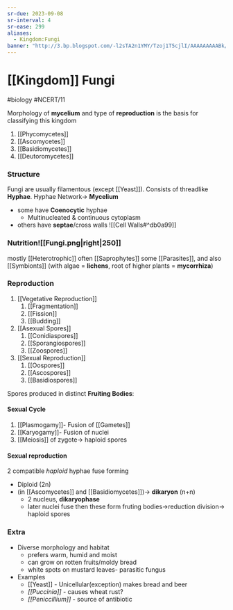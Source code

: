 ```yaml
---
sr-due: 2023-09-08
sr-interval: 4
sr-ease: 299
aliases:
  - Kingdom:Fungi
banner: "http://3.bp.blogspot.com/-l2sTA2n1YMY/Tzoj1T5cjlI/AAAAAAAAABk/nnrSojsBAq0/s1600/fungi.jpg"
---
```

# [[Kingdom]] Fungi
#biology #NCERT/11 

Morphology of **mycelium** and type of **reproduction** is the basis for classifying this kingdom

1. [[Phycomycetes]]
2. [[Ascomycetes]]
3. [[Basidiomycetes]]
4. [[Deutoromycetes]]
### Structure
Fungi are usually filamentous (except [[Yeast]]). Consists of threadlike **Hyphae**.
Hyphae Network-> **Mycelium**
- some have **Coenocytic** hyphae
	- Multinucleated & continuous cytoplasm
- others have **septae**/cross walls
![[Cell Walls#^db0a99]]
### Nutrition![[Fungi.png|right|250]]
mostly [[Heterotrophic]]
often [[Saprophytes]]
some [[Parasites]], and also 
[[Symbionts]] (with algae = **lichens**, root of higher plants = **mycorrhiza**)

### Reproduction 
1. [[Vegetative Reproduction]]
	1. [[Fragmentation]]
	2. [[Fission]]
	3. [[Budding]]
2. [[Asexual Spores]]
	1. [[Conidiaspores]]
	2. [[Sporangiospores]]
	3. [[Zoospores]]
3. [[Sexual Reproduction]]
	1. [[Oospores]]
	2. [[Ascospores]]
	3. [[Basidiospores]]

Spores produced in distinct **Fruiting Bodies**:
#### Sexual Cycle
1. [[Plasmogamy]]- Fusion of [[Gametes]]
2. [[Karyogamy]]- Fusion of nuclei
3. [[Meiosis]] of zygote-> haploid spores

#### Sexual reproduction
2 compatible *haploid* hyphae fuse forming
- Diploid (2n) 
- (in [[Ascomycetes]] and [[Basidiomycetes]])-> **dikaryon** (n+n)
	- 2 nucleus, **dikaryophase**
	- later nuclei fuse
then these form fruting bodies->reduction division-> haploid spores

### Extra
- Diverse morphology and habitat 
	- prefers warm, humid and moist
	- can grow on rotten fruits/moldy bread
	- white spots on mustard leaves- parasitic fungus
- Examples
	- [[Yeast]] - Unicellular(exception)
	  makes bread and beer
	- *[[Puccinia]]* - causes wheat rust?
	- *[[Peniccillium]]* - source of antibiotic
